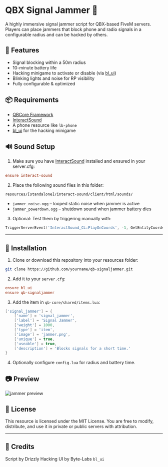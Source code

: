 # QBX Signal Jammer 📡

A highly immersive signal jammer script for QBX-based FiveM servers. Players can place jammers that block phone and radio signals in a configurable radius and can be hacked by others.

## 🔧 Features
- Signal blocking within a 50m radius
- 10-minute battery life
- Hacking minigame to activate or disable (via [bl_ui](https://github.com/Byte-Labs-Studio/bl_ui))
- Blinking lights and noise for RP visibility
- Fully configurable & optimized

## 📦 Requirements
- [QBCore Framework](https://github.com/Qbox-project)
- [InteractSound](https://github.com/plunkettscott/interact-sound)
- A phone resource like `lb-phone`
- [bl_ui](https://github.com/Byte-Labs-Studio/bl_ui) for the hacking minigame

## 🔊 Sound Setup

1. Make sure you have [InteractSound](https://github.com/plunkettscott/interact-sound) installed and ensured in your server.cfg:
```cfg
ensure interact-sound
```

2. Place the following sound files in this folder:
```
resources/[standalone]/interact-sound/client/html/sounds/
```
- `jammer_noise.ogg` – looped static noise when jammer is active
- `jammer_powerdown.ogg` – shutdown sound when jammer battery dies

3. Optional: Test them by triggering manually with:
```lua
TriggerServerEvent('InteractSound_CL:PlayOnCoords', -1, GetEntityCoords(PlayerPedId()), 'jammer_noise.ogg', 0.7)
```

---

## 🔌 Installation

1. Clone or download this repository into your resources folder:
```bash
git clone https://github.com/yourname/qb-signaljammer.git
```

2. Add it to your `server.cfg`:
```cfg
ensure bl_ui
ensure qb-signaljammer
```

3. Add the item in `qb-core/shared/items.lua`:
```lua
['signal_jammer'] = {
    ['name'] = 'signal_jammer',
    ['label'] = 'Signal Jammer',
    ['weight'] = 1000,
    ['type'] = 'item',
    ['image'] = 'jammer.png',
    ['unique'] = true,
    ['useable'] = true,
    ['description'] = 'Blocks signals for a short time.'
}
```

4. Optionally configure `config.lua` for radius and battery time.

## 📷 Preview

![jammer preview](https://i.imgur.com/vTK2wu9.png)

## 🪪 License

This resource is licensed under the MIT License. You are free to modify, distribute, and use it in private or public servers with attribution.

---

## 👥 Credits
Script by Drizzly 
Hacking UI by Byte-Labs `bl_ui`
